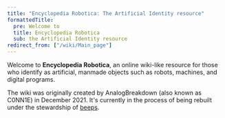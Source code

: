 ```yaml
---
title: "Encyclopedia Robotica: The Artificial Identity resource"
formattedTitle:
  pre: Welcome to
  title: Encyclopedia Robotica
  sub: the Artificial Identity resource
redirect_from: ["/wiki/Main_page"]
---
```


Welcome to **Encyclopedia Robotica**, an online wiki-like resource for those who identify as artificial, manmade objects such as robots, machines, and digital programs.

The wiki was originally created by AnalogBreakdown (also known as C0NN1E) in December 2021. It's currently in the process of being rebuilt under the stewardship of [beeps](//beeps.website).
